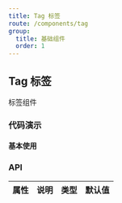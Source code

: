 ```yaml
---
title: Tag 标签
route: /components/tag
group:
  title: 基础组件
  order: 1
---
```


## Tag 标签

标签组件

### 代码演示

#### 基本使用

<code src="./demo/basic.tsx"></code>


### API

| 属性 | 说明 | 类型 | 默认值 |
| ---- | ---- | ---- | ------ |
